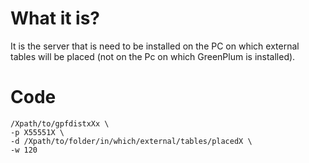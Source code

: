 #                  What it is?

It is the server that is need to be installed on the PC on which external tables 
will be placed (not on the Pc on which GreenPlum is installed).

#                  Code

```SHELL
/Xpath/to/gpfdistxXx \
-p X55551X \
-d /Xpath/to/folder/in/which/external/tables/placedX \
-w 120
```